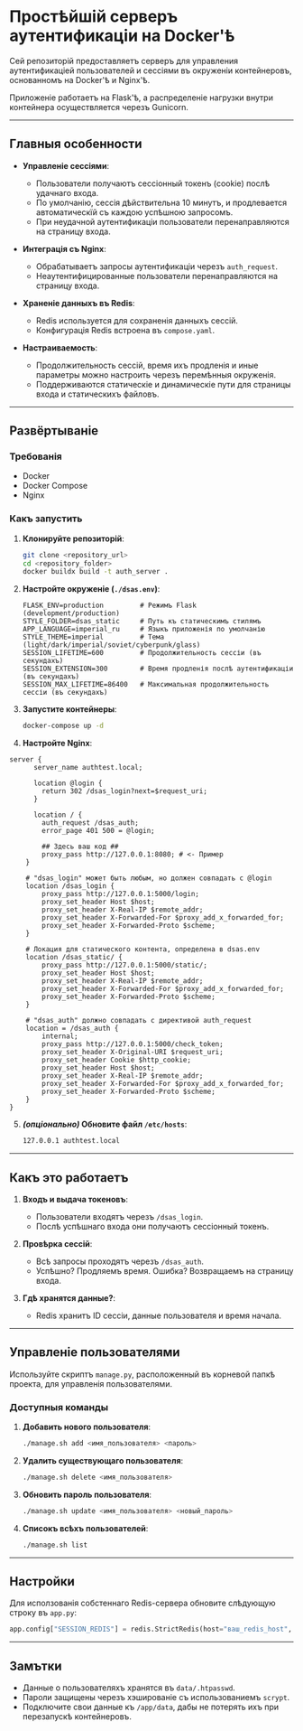 # Простѣйшій серверъ аутентификаціи на Docker'ѣ

Сей репозиторій предоставляетъ серверъ для управления аутентификаціей пользователей и сессіями въ окруженіи контейнеровъ, основанномъ на Docker'ѣ и Nginx'ѣ.

Приложеніе работаетъ на Flask'ѣ, а распределеніе нагрузки внутри контейнера осуществляется черезъ Gunicorn.

---

## Главныя особенности

- **Управленіе сессіями**:
  - Пользователи получаютъ сессіонный токенъ (cookie) послѣ удачнаго входа.
  - По умолчанію, сессія дѣйствительна 10 минутъ, и продлевается автоматическїй съ каждою успѣшною запросомъ.
  - При неудачной аутентификаціи пользователи перенаправляются на страницу входа.

- **Интеграція съ Nginx**:
  - Обрабатываетъ запросы аутентификаціи черезъ `auth_request`.
  - Неаутентифицированные пользователи перенаправляются на страницу входа.

- **Храненіе данныхъ въ Redis**:
  - Redis используется для сохраненія данныхъ сессій.
  - Конфигурація Redis встроена въ `compose.yaml`.

- **Настраиваемость**:
  - Продолжительность сессій, время ихъ продленія и иные параметры можно настроить черезъ перемѣнныя окруженія.
  - Поддерживаются статическіе и динамическіе пути для страницы входа и статическихъ файловъ.

---

## Развёртываніе

### Требованія

- Docker
- Docker Compose
- Nginx

### Какъ запустить

1. **Клонируйте репозиторій**:

   ```bash
   git clone <repository_url>
   cd <repository_folder>
   docker buildx build -t auth_server .
   ```

2. **Настройте окруженіе (`./dsas.env`)**:

   ```env
   FLASK_ENV=production         # Режимъ Flask (development/production)
   STYLE_FOLDER=dsas_static     # Путь къ статическимъ стилямъ
   APP_LANGUAGE=imperial_ru     # Языкъ приложенія по умолчанію
   STYLE_THEME=imperial         # Тема (light/dark/imperial/soviet/cyberpunk/glass)
   SESSION_LIFETIME=600         # Продолжительность сессіи (въ секундахъ)
   SESSION_EXTENSION=300        # Время продленія послѣ аутентификаціи (въ секундахъ)
   SESSION_MAX_LIFETIME=86400   # Максимальная продолжительность сессіи (въ секундахъ)
   ```

3. **Запустите контейнеры**:

   ```bash
   docker-compose up -d
   ```

4. **Настройте Nginx**:

```nginx
server {
      server_name authtest.local;

      location @login {
        return 302 /dsas_login?next=$request_uri;
      }

      location / {
        auth_request /dsas_auth;
        error_page 401 500 = @login;

        ## Здесь ваш код ##
        proxy_pass http://127.0.0.1:8080; # <- Пример
    }

    # "dsas_login" может быть любым, но должен совпадать с @login
    location /dsas_login {
        proxy_pass http://127.0.0.1:5000/login;
        proxy_set_header Host $host;
        proxy_set_header X-Real-IP $remote_addr;
        proxy_set_header X-Forwarded-For $proxy_add_x_forwarded_for;
        proxy_set_header X-Forwarded-Proto $scheme;
    }

    # Локация для статического контента, определена в dsas.env
    location /dsas_static/ {
        proxy_pass http://127.0.0.1:5000/static/;
        proxy_set_header Host $host;
        proxy_set_header X-Real-IP $remote_addr;
        proxy_set_header X-Forwarded-For $proxy_add_x_forwarded_for;
        proxy_set_header X-Forwarded-Proto $scheme;
    }

    # "dsas_auth" должно совпадать с директивой auth_request
    location = /dsas_auth {
        internal;
        proxy_pass http://127.0.0.1:5000/check_token;
        proxy_set_header X-Original-URI $request_uri;
        proxy_set_header Cookie $http_cookie;
        proxy_set_header Host $host;
        proxy_set_header X-Real-IP $remote_addr;
        proxy_set_header X-Forwarded-For $proxy_add_x_forwarded_for;
        proxy_set_header X-Forwarded-Proto $scheme;
    }
}
```

5. **_(опціонально)_ Обновите файл `/etc/hosts`**:

   ```bash
   127.0.0.1 authtest.local
   ```

---

## Какъ это работаетъ

1. **Входъ и выдача токеновъ**:
   - Пользователи входятъ черезъ `/dsas_login`.
   - Послѣ успѣшнаго входа они получаютъ сессіонный токенъ.

2. **Провѣрка сессій**:
   - Всѣ запросы проходятъ черезъ `/dsas_auth`.
   - Успѣшно? Продляемъ время. Ошибка? Возвращаемъ на страницу входа.

3. **Гдѣ хранятся данные?**:
   - Redis хранитъ ID сессіи, данные пользователя и время начала.

---

## Управленіе пользователями

Используйте скриптъ `manage.py`, расположенный въ корневой папкѣ проекта, для управленія пользователями.

### Доступныя команды

1. **Добавить нового пользователя**:
   ```bash
   ./manage.sh add <имя_пользователя> <пароль>
   ```

2. **Удалить существующаго пользователя**:
   ```bash
   ./manage.sh delete <имя_пользователя>
   ```

3. **Обновить пароль пользователя**:
   ```bash
   ./manage.sh update <имя_пользователя> <новый_пароль>
   ```

4. **Списокъ всѣхъ пользователей**:
   ```bash
   ./manage.sh list
   ```

---

## Настройки

Для исползованія собстеннаго Redis-сервера обновите слѣдующую строку въ `app.py`:

```python
app.config["SESSION_REDIS"] = redis.StrictRedis(host="ваш_redis_host", port=6379, decode_responses=True)
```

---

## Замътки

- Данные о пользователяхъ хранятся въ `data/.htpasswd`.
- Пароли защищены черезъ хэшированіе съ использованиемъ `scrypt`.
- Подключите свои данные къ `/app/data`, дабы не потерять ихъ при перезапускѣ контейнеровъ.